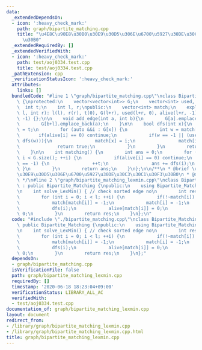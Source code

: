 ```yaml
---
data:
  _extendedDependsOn:
  - icon: ':heavy_check_mark:'
    path: graph/bipartite_matching.cpp
    title: "\u4E8C\u90E8\u30B0\u30E9\u30D5\u306E\u6700\u5927\u30DE\u30C3\u30C1\u30F3\
      \u30B0"
  _extendedRequiredBy: []
  _extendedVerifiedWith:
  - icon: ':heavy_check_mark:'
    path: test/aoj0334.test.cpp
    title: test/aoj0334.test.cpp
  _pathExtension: cpp
  _verificationStatusIcon: ':heavy_check_mark:'
  attributes:
    links: []
  bundledCode: "#line 1 \"graph/bipartite_matching.cpp\"\nclass Bipartite_Matching\
    \ {\nprotected:\n    vector<vector<int>> G;\n    vector<int> used, alive;\n  \
    \  int t;\n    int l, r;\npublic:\n    vector<int> match;\n    explicit Bipartite_Matching(int\
    \ l, int r): l(l), r(r), t(0), G(l+r), used(l+r, 0), alive(l+r, -1), match(l+r,\
    \ -1) {};\n\n    void add_edge(int a, int b){\n        G[a].emplace_back(b+l);\n\
    \        G[b+l].emplace_back(a);\n    }\n\n    bool dfs(int x){\n        used[x]\
    \ = t;\n        for (auto &&i : G[x]) {\n            int w = match[i];\n     \
    \       if(alive[i] == 0) continue;\n            if(w == -1 || (used[w] != t &&\
    \ dfs(w))){\n                match[x] = i;\n                match[i] = x;\n  \
    \              return true;\n            }\n        }\n        return false;\n\
    \    }\n\n    int matching() {\n        int ans = 0;\n        for (int i = 0;\
    \ i < G.size(); ++i) {\n            if(alive[i] == 0) continue;\n            if(match[i]\
    \ == -1) {\n                ++t;\n                ans += dfs(i);\n           \
    \ }\n        }\n        return ans;\n    }\n};\n\n/**\n * @brief \u4E8C\u90E8\u30B0\
    \u30E9\u30D5\u306E\u6700\u5927\u30DE\u30C3\u30C1\u30F3\u30B0\n * @docs _md/bipartite_matching.md\n\
    \ */\n#line 2 \"graph/bipartite_matching_lexmin.cpp\"\nclass Bipartite_Matching_LexMin\
    \ : public Bipartite_Matching {\npublic:\n    using Bipartite_Matching::Bipartite_Matching;\n\
    \n    int solve_LexMin() { // check sorted edge no\n        int res = matching();\n\
    \        for (int i = 0; i < l; ++i) {\n            if(!~match[i]) continue;\n\
    \            match[match[i]] = -1;\n            match[i] = -1;\n            ++t;\n\
    \            dfs(i);\n            alive[match[i]] = 0;\n            alive[i] =\
    \ 0;\n        }\n        return res;\n    }\n};\n"
  code: "#include \"./bipartite_matching.cpp\"\nclass Bipartite_Matching_LexMin :\
    \ public Bipartite_Matching {\npublic:\n    using Bipartite_Matching::Bipartite_Matching;\n\
    \n    int solve_LexMin() { // check sorted edge no\n        int res = matching();\n\
    \        for (int i = 0; i < l; ++i) {\n            if(!~match[i]) continue;\n\
    \            match[match[i]] = -1;\n            match[i] = -1;\n            ++t;\n\
    \            dfs(i);\n            alive[match[i]] = 0;\n            alive[i] =\
    \ 0;\n        }\n        return res;\n    }\n};"
  dependsOn:
  - graph/bipartite_matching.cpp
  isVerificationFile: false
  path: graph/bipartite_matching_lexmin.cpp
  requiredBy: []
  timestamp: '2020-06-18 18:23:04+09:00'
  verificationStatus: LIBRARY_ALL_AC
  verifiedWith:
  - test/aoj0334.test.cpp
documentation_of: graph/bipartite_matching_lexmin.cpp
layout: document
redirect_from:
- /library/graph/bipartite_matching_lexmin.cpp
- /library/graph/bipartite_matching_lexmin.cpp.html
title: graph/bipartite_matching_lexmin.cpp
---
```

